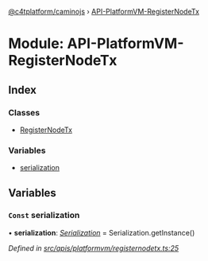 [@c4tplatform/caminojs](../api.md) › [API-PlatformVM-RegisterNodeTx](api_platformvm_registernodetx.md)

# Module: API-PlatformVM-RegisterNodeTx

## Index

### Classes

* [RegisterNodeTx](../classes/api_platformvm_registernodetx.registernodetx.md)

### Variables

* [serialization](api_platformvm_registernodetx.md#const-serialization)

## Variables

### `Const` serialization

• **serialization**: *[Serialization](../classes/utils_serialization.serialization.md)* = Serialization.getInstance()

*Defined in [src/apis/platformvm/registernodetx.ts:25](https://github.com/chain4travel/caminojs/blob/8077d740/src/apis/platformvm/registernodetx.ts#L25)*
